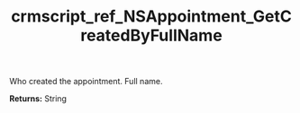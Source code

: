 ﻿---
title: crmscript_ref_NSAppointment_GetCreatedByFullName
description: String NSAppointment.GetCreatedByFullName()
intellisense: NSAppointment.GetCreatedByFullName
keywords: NSAppointment, GetCreatedByFullName
so.topic: reference
---

Who created the appointment. Full name.

**Returns:** String


